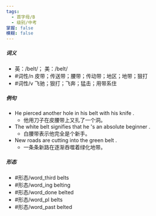 ```yaml
---
tags:
  - 首字母/B
  - 级别/中考
掌握: false
模糊: false
---
```

##### 词义
- 英：/belt/； 美：/belt/
- #词性/n  皮带；传送带；腰带；传动带；地区；地带；狠打
- #词性/v  飞驰；狠打；飞奔；猛击；用带系住
##### 例句
- He pierced another hole in his belt with his knife .
	- 他用刀子在皮腰带上又扎了一个洞。
- The white belt signifies that he 's an absolute beginner .
	- 白腰带表示他完全是个新手。
- New roads are cutting into the green belt .
	- 一条条新路在逐渐吞噬着绿化地带。
##### 形态
- #形态/word_third belts
- #形态/word_ing belting
- #形态/word_done belted
- #形态/word_pl belts
- #形态/word_past belted
